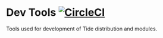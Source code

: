# Dev Tools [![CircleCI](https://circleci.com/gh/dpc-sdp/dev-tools.svg?style=svg)](https://circleci.com/gh/dpc-sdp/dev-tools)
Tools used for development of Tide distribution and modules.
